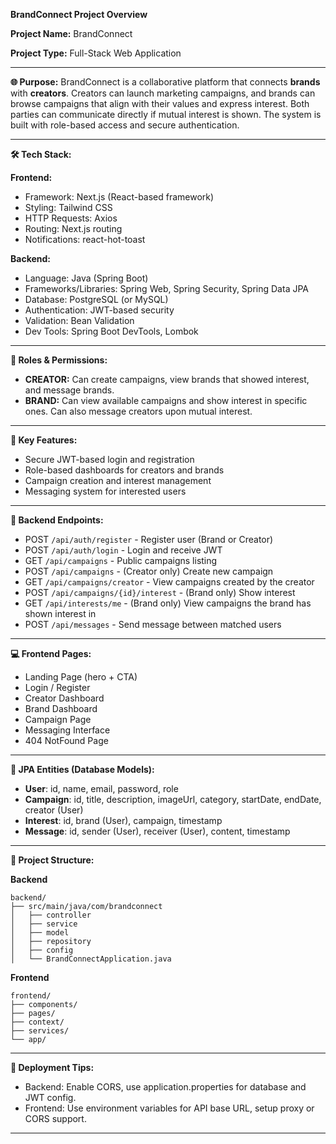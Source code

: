 **BrandConnect Project Overview**    

**Project Name:** BrandConnect

**Project Type:** Full-Stack Web Application

---

**🌐 Purpose:**
BrandConnect is a collaborative platform that connects **brands** with **creators**. Creators can launch marketing campaigns, and brands can browse campaigns that align with their values and express interest. Both parties can communicate directly if mutual interest is shown. The system is built with role-based access and secure authentication.

---

**🛠️ Tech Stack:**

**Frontend:**

* Framework: Next.js (React-based framework)
* Styling: Tailwind CSS
* HTTP Requests: Axios
* Routing: Next.js routing
* Notifications: react-hot-toast

**Backend:**

* Language: Java (Spring Boot)
* Frameworks/Libraries: Spring Web, Spring Security, Spring Data JPA
* Database: PostgreSQL (or MySQL)
* Authentication: JWT-based security
* Validation: Bean Validation
* Dev Tools: Spring Boot DevTools, Lombok

---

**🔐 Roles & Permissions:**

* **CREATOR:** Can create campaigns, view brands that showed interest, and message brands.
* **BRAND:** Can view available campaigns and show interest in specific ones. Can also message creators upon mutual interest.

---

**📄 Key Features:**

* Secure JWT-based login and registration
* Role-based dashboards for creators and brands
* Campaign creation and interest management
* Messaging system for interested users

---

**🔢 Backend Endpoints:**

* POST `/api/auth/register` - Register user (Brand or Creator)
* POST `/api/auth/login` - Login and receive JWT
* GET `/api/campaigns` - Public campaigns listing
* POST `/api/campaigns` - (Creator only) Create new campaign
* GET `/api/campaigns/creator` - View campaigns created by the creator
* POST `/api/campaigns/{id}/interest` - (Brand only) Show interest
* GET `/api/interests/me` - (Brand only) View campaigns the brand has shown interest in
* POST `/api/messages` - Send message between matched users

---

**💻 Frontend Pages:**

* Landing Page (hero + CTA)
* Login / Register
* Creator Dashboard
* Brand Dashboard
* Campaign Page
* Messaging Interface
* 404 NotFound Page

---

**📂 JPA Entities (Database Models):**

* **User**: id, name, email, password, role
* **Campaign**: id, title, description, imageUrl, category, startDate, endDate, creator (User)
* **Interest**: id, brand (User), campaign, timestamp
* **Message**: id, sender (User), receiver (User), content, timestamp

---

**📁 Project Structure:**

**Backend**

```
backend/
├── src/main/java/com/brandconnect
│   ├── controller
│   ├── service
│   ├── model
│   ├── repository
│   ├── config
│   └── BrandConnectApplication.java
```

**Frontend**

```
frontend/
├── components/
├── pages/
├── context/
├── services/
└── app/
```

---

**🚀 Deployment Tips:**

* Backend: Enable CORS, use application.properties for database and JWT config.
* Frontend: Use environment variables for API base URL, setup proxy or CORS support.

---

